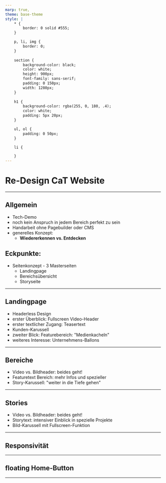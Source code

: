 ```yaml
---
marp: true,
theme: base-theme
style: |
    * {
        border: 0 solid #555;
    }

    p, li, img {
        border: 0;
    }
    
    section {
        background-color: black;
        color: white;
        height: 900px;
        font-family: sans-serif;
        padding: 0 150px;
        width: 1280px;
    }
    
    h1 {
        background-color: rgba(255, 0, 180, .4);
        color: white;
        padding: 5px 20px;
    }

    ul, ol {
        padding: 0 50px;
    }

    li {

    }
---
```


# Re-Design CaT Website

---

## Allgemein
* Tech-Demo
* noch kein Anspruch in jedem Bereich perfekt zu sein
* Handarbeit ohne Pagebuilder oder CMS
* generelles Konzept:
  * **Wiedererkennen vs. Entdecken**


## Eckpunkte:
* Seitenkonzept - 3 Masterseiten
  * Landingpage
  * Bereichsübersicht
  * Storyseite

---

## Landingpage
* Headerless Design
* erster Überblick: Fullscreen Video-Header
* erster textlicher Zugang: Teasertext
* Kunden-Karussell
* zweiter Blick: Featurebereich: "Medienkacheln"
* weiteres Interesse: Unternehmens-Ballons

---

## Bereiche
* Video vs. Bildheader: beides geht!
* Featuretext Bereich: mehr Infos und spezieller
* Story-Karussell: "weiter in die Tiefe gehen"

---

## Stories
* Video vs. Bildheader: beides geht!
* Storytext: intensiver Einblick in spezielle Projekte
* Bild-Karussell mit Fullscreen-Funktion

---

## Responsivität

---

## floating Home-Button

---